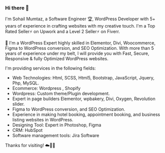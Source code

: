 ### Hi there 👋

I'm Sohail Mumtaz, a Software Engineer 🏆, WordPress Developer with 5+ years of experience in crafting websites with my creative touch. I'm a Top Rated Seller⚡ on Upwork and a Level 2 Seller⚡ on Fiverr. 

👋 I'm a WordPress Expert highly skilled in Elementor, Divi, Woocommerce, Figma to WordPress conversion, and SEO Optimization. With more than 5 years of experience under my belt, I will provide you with Fast, Secure, Responsive & fully Optimized WordPress websites.

I'm providing services in the following fields:

- Web Technologies: Html, SCSS, Html5, Bootstrap, JavaScript, Jquery, Php, MySQL.
- Ecommerce: Wordpress , Shopify
- Wordpress: Custom theme/Plugin development.
- Expert in page builders Elementor, wpbakery, Divi, Oxygen, Revolution slider.
- Figma to WordPress conversion, and SEO Optimization. 
- Experience in making hotel booking, appointment booking, and business listing websites in WordPress.
- Designing Tool: Expert in Photoshop, Figma
- CRM: HubSpot
- Software management tools: Jira Software

Thanks for visiting!
☁️🤙💪

<!--
**sohailmumtaz123/sohailmumtaz123** is a ✨ _special_ ✨ repository because its `README.md` (this file) appears on your GitHub profile.

Here are some ideas to get you started:

- 🔭 I’m currently working on ...
- 🌱 I’m currently learning ...
- 👯 I’m looking to collaborate on ...
- 🤔 I’m looking for help with ...
- 💬 Ask me about ...
- 📫 How to reach me: ...
- 😄 Pronouns: ...
- ⚡ Fun fact: ...
-->
